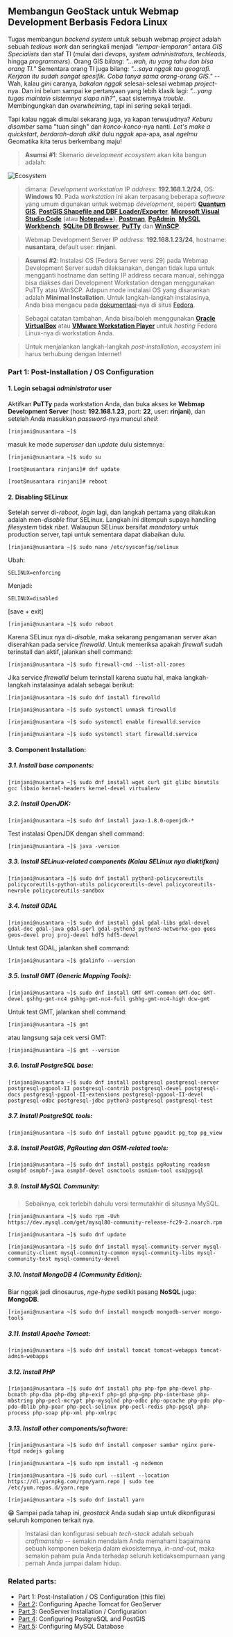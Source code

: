 ## Membangun GeoStack untuk Webmap Development Berbasis Fedora Linux

Tugas membangun _backend system_ untuk sebuah webmap _project_ adalah sebuah _tedious work_ dan seringkali menjadi _"lempar-lemparan"_ antara _GIS Specialists_ dan staf TI (mulai dari _devops_, _system administrators_, _techleads_, hingga _programmers_). Orang GIS _bilang_: _"...wah, itu yang tahu dan bisa orang TI."_ Sementara orang TI juga bilang: _"...saya nggak tau geografi. Kerjaan itu sudah sangat spesifik. Coba tanya sama orang-orang GIS."_ -- Wah, kalau _gini_ caranya, _bakalan nggak_ selesai-selesai webmap _project_-nya. Dan ini belum sampai ke pertanyaan yang lebih klasik lagi: _"...yang tugas maintain sistemnya siapa nih?"_, saat sistemnya _trouble_. Membingungkan dan _overwhelming_, tapi ini sering sekali terjadi.

Tapi kalau nggak dimulai sekarang juga, ya kapan terwujudnya? _Keburu disamber_ sama "tuan singh" dan _konco-konco_-nya nanti. _Let's make a quickstart_, _berdarah-darah dikit_ dulu _nggak_ apa-apa, asal _ngelmu_ Geomatika kita terus berkembang maju!

> **Asumsi \#1**: Skenario _development ecosystem_ akan kita bangun adalah:

![Ecosystem](./img/dev-ecosystem.png)

> dimana:
> _Development workstation_ IP _address_: **192.168.1.2/24**, OS: **Windows 10**. Pada _workstation_ ini akan terpasang beberapa _software_ yang umum digunakan untuk webmap _development_, seperti [**Quantum GIS**](https://qgis.org/en/site/forusers/download.html), [**PostGIS Shapefile and DBF Loader/Exporter**](https://www.enterprisedb.com/downloads/postgres-postgresql-downloads), [**Microsoft Visual Studio Code**](https://code.visualstudio.com/download) (atau [**Notepad++**](https://notepad-plus-plus.org/)), [**Postman**](https://www.getpostman.com/downloads/), [**PgAdmin**](https://www.pgadmin.org/download/pgadmin-4-windows/), [**MySQL Workbench**](https://dev.mysql.com/downloads/workbench/), [**SQLite DB Browser**](https://sqlitebrowser.org/), [**PuTTy**](https://www.putty.org/) dan [**WinSCP**](https://winscp.net/eng/download.php).

> Webmap Development Server IP _address_: **192.168.1.23/24**, hostname: **nusantara**, default user: **rinjani**.

> **Asumsi \#2**: Instalasi OS (Fedora Server versi 29) pada Webmap Development Server sudah dilaksanakan, dengan tidak lupa untuk mengganti hostname dan setting IP address secara manual, sehingga bisa diakses dari Development Workstation dengan menggunakan PuTTy atau WinSCP. Adapun mode instalasi OS yang disarankan adalah **Minimal Installation**. Untuk langkah-langkah instalasinya, Anda bisa mengacu pada [dokumentasi](https://docs.fedoraproject.org/en-US/fedora/f29/install-guide/)-nya di situs [Fedora](https://getfedora.org/).

> Sebagai catatan tambahan, Anda bisa/boleh menggunakan [**Oracle VirtualBox**](https://www.virtualbox.org/) atau [**VMware Workstation Player**](https://www.vmware.com/id/products/workstation-player.html) untuk _hosting_ Fedora Linux-nya di workstation Anda.

> Untuk menjalankan langkah-langkah _post-installation_, _ecosystem_ ini harus terhubung dengan Internet!

### Part 1: Post-Installation / OS Configuration

#### 1. Login sebagai _administrator_ user

  Aktifkan **PuTTy** pada workstation Anda, dan buka akses ke **Webmap Development Server** (host: **192.168.1.23**, port: **22**, user: **rinjani**), dan setelah Anda masukkan _password_-nya muncul _shell_:
  
  ```
  [rinjani@nusantara ~]$ 
  ```
  
  masuk ke mode _superuser_ dan _update_ dulu sistemnya:

  ```
  [rinjani@nusantara ~]$ sudo su
  
  [root@nusantara rinjani]# dnf update
  
  [root@nusantara rinjani]# reboot
  ```
  
#### 2. Disabling SELinux

Setelah server di-_reboot_, _login_ lagi, dan langkah pertama yang dilakukan adalah men-_disable_ fitur SELinux. Langkah ini ditempuh supaya handling _filesystem_ tidak _ribet_. Walaupun SELinux bersifat _mandatory_ untuk production server, tapi untuk sementara dapat diabaikan dulu.

  ```
  [rinjani@nusantara ~]$ sudo nano /etc/sysconfig/selinux
  ```
  
  Ubah:
  
  ```
  SELINUX=enforcing
  ```
  
  Menjadi:
  
  ```
  SELINUX=disabled
  ```
  
  \[save + exit\]
  
  ```
  [rinjani@nusantara ~]$ sudo reboot
  ```
  
  Karena SELinux nya di-_disable_, maka sekarang pengamanan server akan diserahkan pada service _firewalld_. Untuk memeriksa apakah _firewall_ sudah terinstall dan aktif, jalankan shell command:
  
  ```
  [rinjani@nusantara ~]$ sudo firewall-cmd --list-all-zones
  ```
  
  Jika service _firewalld_ belum terinstall karena suatu hal, maka langkah-langkah instalasinya adalah sebagai berikut:
  
  ```
  [rinjani@nusantara ~]$ sudo dnf install firewalld
  
  [rinjani@nusantara ~]$ sudo systemctl unmask firewalld
  
  [rinjani@nusantara ~]$ sudo systemctl enable firewalld.service
  
  [rinjani@nusantara ~]$ sudo systemctl start firewalld.service
  ```
  
#### 3. Component Installation:

  ##### 3.1. Install base components:
  
  ```
  [rinjani@nusantara ~]$ sudo dnf install wget curl git glibc binutils gcc libaio kernel-headers kernel-devel virtualenv
  ```
  
  ##### 3.2. Install OpenJDK:
  
  ```
  [rinjani@nusantara ~]$ sudo dnf install java-1.8.0-openjdk-*
  ```
  
  Test instalasi OpenJDK dengan shell command:
  
  ```
  [rinjani@nusantara ~]$ java -version
  ```
  
  ##### 3.3. Install SELinux-related components (Kalau SELinux nya diaktifkan)
  
  ```
  [rinjani@nusantara ~]$ sudo dnf install python3-policycoreutils policycoreutils-python-utils policycoreutils-devel policycoreutils-newrole policycoreutils-sandbox
  ```
  
  ##### 3.4. Install GDAL
  
  ```
  [rinjani@nusantara ~]$ sudo dnf install gdal gdal-libs gdal-devel gdal-doc gdal-java gdal-perl gdal-python3 python3-networkx-geo geos geos-devel proj proj-devel hdf5 hdf5-devel
  ```
  
  Untuk test GDAL, jalankan shell command:
  
  ```
  [rinjani@nusantara ~]$ gdalinfo --version
  ```
  
  ##### 3.5. Install GMT (Generic Mapping Tools):
  
  ```
  [rinjani@nusantara ~]$ sudo dnf install GMT GMT-common GMT-doc GMT-devel gshhg-gmt-nc4 gshhg-gmt-nc4-full gshhg-gmt-nc4-high dcw-gmt
  ```
  
  Untuk test GMT, jalankan shell command:
  
  ```
  [rinjani@nusantara ~]$ gmt
  ```
  
  atau langsung saja cek versi GMT:
  
  ```
  [rinjani@nusantara ~]$ gmt --version
  ```
  
  ##### 3.6. Install PostgreSQL base:
  
  ```
  [rinjani@nusantara ~]$ sudo dnf install postgresql postgresql-server postgresql-pgpool-II postgresql-contrib postgresql-devel postgresql-docs postgresql-pgpool-II-extensions postgresql-pgpool-II-devel postgresql-odbc postgresql-jdbc python3-postgresql postgresql-test
  ```
  
  ##### 3.7. Install PostgreSQL tools:
  
  ```
  [rinjani@nusantara ~]$ sudo dnf install pgtune pgaudit pg_top pg_view
  ```
  
  ##### 3.8. Install PostGIS, PgRouting dan OSM-related tools:
  
  ```
  [rinjani@nusantara ~]$ sudo dnf install postgis pgRouting readosm osmpbf osmpbf-java osmpbf-devel osmctools osmium-tool osm2pgsql
  ```
  
  ##### 3.9. Install MySQL Community:
  
  > Sebaiknya, cek terlebih dahulu versi termutakhir di situsnya MySQL.
  
  ```
  [rinjani@nusantara ~]$ sudo rpm -Uvh https://dev.mysql.com/get/mysql80-community-release-fc29-2.noarch.rpm
  
  [rinjani@nusantara ~]$ sudo dnf update
  
  [rinjani@nusantara ~]$ sudo dnf install mysql-community-server mysql-community-client mysql-community-common mysql-community-libs mysql-community-test mysql-community-devel
  ```
  
  ##### 3.10. Install MongoDB 4 (Community Edition):
  
  Biar nggak jadi dinosaurus, _nge-hype_ sedikit pasang **NoSQL** juga: **MongoDB**.
  
  ```
  [rinjani@nusantara ~]$ sudo dnf install mongodb mongodb-server mongo-tools
  ```
  
  ##### 3.11. Install Apache Tomcat:
  
  ```
  [rinjani@nusantara ~]$ sudo dnf install tomcat tomcat-webapps tomcat-admin-webapps
  ```
  
  ##### 3.12. Install PHP
  
  ```
  [rinjani@nusantara ~]$ sudo dnf install php php-fpm php-devel php-bcmath php-dba php-dbg php-exif php-gd php-gmp php-interbase php-mbstring php-pecl-mcrypt php-mysqlnd php-odbc php-opcache php-pdo php-pdo-dblib php-pear php-pecl-selinux php-pecl-redis php-pgsql php-process php-soap php-xml php-xmlrpc
  ```
  
  ##### 3.13. Install other components/software:
  
  ```
  [rinjani@nusantara ~]$ sudo dnf install composer samba* nginx pure-ftpd nodejs golang
  
  [rinjani@nusantara ~]$ sudo npm install -g nodemon
  
  [rinjani@nusantara ~]$ sudo curl --silent --location https://dl.yarnpkg.com/rpm/yarn.repo | sudo tee /etc/yum.repos.d/yarn.repo
  
  [rinjani@nusantara ~]$ sudo dnf install yarn
  ```

:grin: Sampai pada tahap ini, _geostack_ Anda sudah siap untuk dikonfigurasi seluruh komponen terkait nya.

> Instalasi dan konfigurasi sebuah _tech-stack_ adalah sebuah _craftmanship_ -- semakin mendalam Anda memahami bagaimana sebuah komponen bekerja dalam ekosistemnya, _in-and-out_, maka semakin paham pula Anda terhadap seluruh ketidaksempurnaan yang pernah Anda jumpai dalam hidup.

### Related parts:
  * Part 1: Post-Installation / OS Configuration (this file)
  * [Part 2](./fedora-geostack-part-2-apache-tomcat.md): Configuring Apache Tomcat for GeoServer
  * [Part 3](./fedora-geostack-part-3-geoserver.md): GeoServer Installation / Configuration
  * [Part 4](./fedora-geostack-part-4-postgis.md): Configuring PostgreSQL and PostGIS
  * [Part 5](./fedora-geostack-part-5-mysql.md): Configuring MySQL Database